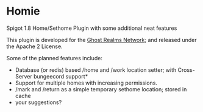 # Homie
Spigot 1.8 Home/Sethome Plugin with some additional neat features

This plugin is developed for the [Ghost Realms Network](http://ghostrealms.net); and released under the Apache 2 License.

Some of the planned features include:

- Database (or redis) based /home and /work location setter; with Cross-Server bungeecord support*
- Support for multiple homes with increasing permissions.
- /mark and /return as a simple temporary sethome location; stored in cache
- your suggestions?
